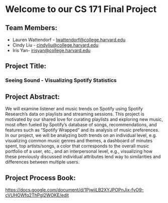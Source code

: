 # Welcome to our CS 171 Final Project

## Team Members: 
* Lauren Wattendorf - lwattendorf@college.harvard.edu
* Cindy Liu - cindyliu@college.harvard.edu
* Iris Yan- irisyan@college.harvard.edu

## Project Title: 
### Seeing Sound - Visualizing Spotify Statistics

## Project Abstract:
We will examine listener and music trends on Spotify using Spotify Research’s data on playlists and streaming sessions. This project is motivated by our shared love for curating playlists and exploring new music, most often fueled by Spotify’s database of songs, recommendations, and features such as “Spotify Wrapped” and its analysis of music preferences. In our project, we will be analyzing both trends on an individual level, e.g. visualizing common music genres and themes, a dashboard of minutes spent, top artists/songs, a color that corresponds to the overall music portfolio of a user, etc., and an interpersonal level, e.g., visualizing how these previously discussed individual attributes lend way to similarities and differences between multiple users. 

## Project Process Book:
https://docs.google.com/document/d/1PjwiiLB2XYJPOPnJjx-fyO9-cVUHOWfq2ThPgl2WOKE/edit
